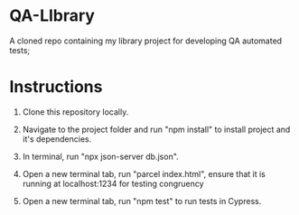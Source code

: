 # QA-LIbrary

A cloned repo containing my library project for developing QA automated tests;

# Instructions

1. Clone this repository locally.

2. Navigate to the project folder and run "npm install" to install project and it's dependencies.

3. In terminal, run "npx json-server db.json".

4. Open a new terminal tab, run "parcel index.html", ensure that it is running at localhost:1234 for testing congruency

5. Open a new terminal tab, run "npm test" to run tests in Cypress.
